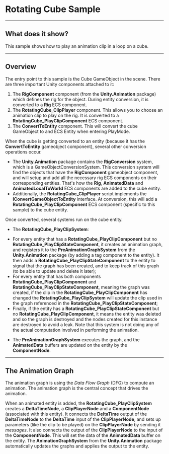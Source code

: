 # Rotating Cube Sample

----
## What does it show?

This sample shows how to play an animation clip in a loop on a cube.

----
## Overview

The entry point to this sample is the Cube GameObject in the scene. There are three important Unity components attached to it:

 1. The **RigComponent** component (from the **Unity.Animation** package) which defines the rig for the object. During entity conversion, it is converted to a **Rig** ECS component.
 2. The **RotatingCube_ClipPlayer** component. This allows you to choose an animation clip to play on the rig. It is converted to a **RotatingCube_PlayClipComponent** ECS component.
 3. The **ConvertToEntity** component. This will convert the cube GameObject to and ECS Entity when entering PlayMode.

When the cube is getting converted to an entity (because it has the **ConvertToEntity** gameobject component), several other conversion operations occur.
- The **Unity.Animation** package contains the **RigConversion** system, which is a GameObjectConversionSystem. This conversion system will find the objects that have the **RigComponent** gameobject component, and will setup and add all the necessary rig ECS components on their corresponding entities. That's how the **Rig**, **AnimatedData** and **AnimatedLocalToWorld** ECS components are added to the cube entity.
- Additionally, the **RotatingCube_ClipPlayer** script implements the **IConvertGameObjectToEntity** interface. At conversion, this will add a **RotatingCube_PlayClipComponent** ECS component (specific to this sample) to the cube entity.

Once converted, several systems run on the cube entity.

- The **RotatingCube_PlayClipSystem**:
 * For every entity that has a **RotatingCube_PlayClipComponent** but no **RotatingCube_PlayClipStateComponent**, it creates an animation graph, and registers it to the **PreAnimationGraphSystem** from the **Unity.Animation** package (by adding a tag component to the entity). It then adds a **RotatingCube_PlayClipStateComponent** to the entity to signal that the graph has been created, and to keep track of this graph (to be able to update and delete it later);
 * For every entity that has both components **RotatingCube_PlayClipComponent** and **RotatingCube_PlayClipStateComponent**, meaning the graph was created, if the clip in the **RotatingCube_PlayClipComponent** has changed the **RotatingCube_PlayClipSystem** will update the clip used in the graph referenced in the **RotatingCube_PlayClipStateComponent**;
 * Finally, if the entity has a **RotatingCube_PlayClipStateComponent** but no **RotatingCube_PlayClipComponent**, it means the entity was deleted and so the graph is destroyed and the nodes created for this instance are destroyed to avoid a leak.
Note that this system is not doing any of the actual computation involved in performing the animation. 

- The **PreAnimationGraphSystem** executes the graph, and the **AnimatedData** buffers are updated on the entity by the **ComponentNode**.

----
## The Animation Graph

The animation graph is using the *Data Flow Graph* (DFG) to compute an animation. The animation graph is the central concept that drives the animation.

When an animated entity is added, the **RotatingCube_PlayClipSystem** creates a **DeltaTimeNode**, a **ClipPlayerNode** and a **ComponentNode** (associated with this entity). It connects the **DeltaTime** output of the **DeltaTimeNode** to the **DeltaTime** input of the **ClipPlayerNode**, and sets up parameters (like the clip to be played) on the **ClipPlayerNode** by sending it *messages*. It also connects the output of the **ClipPlayerNode** to the input of the **ComponentNode**. This will set the data of the **AnimatedData** buffer on the entity.
The **AnimationGraphSystem** from the **Unity.Animation** package automatically updates the graphs and applies the output to the entity.
